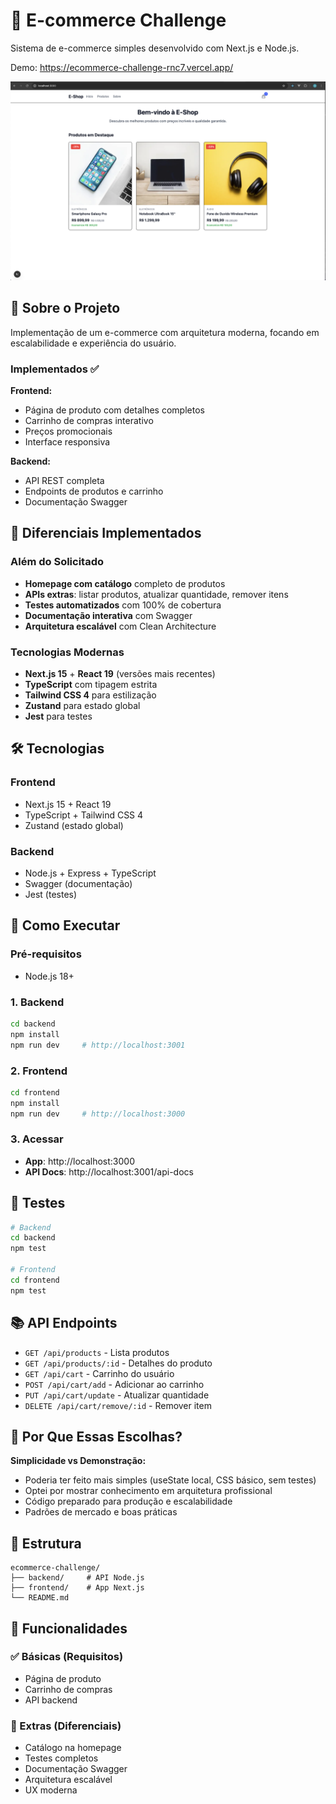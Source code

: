 # 🛒 E-commerce Challenge

Sistema de e-commerce simples desenvolvido com Next.js e Node.js.

Demo: https://ecommerce-challenge-rnc7.vercel.app/

![Homepage do E-commerce](assets/homepage.png)

## 🎯 Sobre o Projeto

Implementação de um e-commerce com arquitetura moderna, focando em escalabilidade e experiência do usuário.

### Implementados ✅

**Frontend:**
- Página de produto com detalhes completos
- Carrinho de compras interativo
- Preços promocionais
- Interface responsiva

**Backend:**
- API REST completa
- Endpoints de produtos e carrinho
- Documentação Swagger

## 🚀 Diferenciais Implementados

### Além do Solicitado
- **Homepage com catálogo** completo de produtos
- **APIs extras**: listar produtos, atualizar quantidade, remover itens
- **Testes automatizados** com 100% de cobertura
- **Documentação interativa** com Swagger
- **Arquitetura escalável** com Clean Architecture

### Tecnologias Modernas
- **Next.js 15** + **React 19** (versões mais recentes)
- **TypeScript** com tipagem estrita
- **Tailwind CSS 4** para estilização
- **Zustand** para estado global
- **Jest** para testes

## 🛠️ Tecnologias

### Frontend
- Next.js 15 + React 19
- TypeScript + Tailwind CSS 4
- Zustand (estado global)

### Backend
- Node.js + Express + TypeScript
- Swagger (documentação)
- Jest (testes)

## 🚀 Como Executar

### Pré-requisitos
- Node.js 18+

### 1. Backend
```bash
cd backend
npm install
npm run dev     # http://localhost:3001
```

### 2. Frontend
```bash
cd frontend
npm install
npm run dev     # http://localhost:3000
```

### 3. Acessar
- **App**: http://localhost:3000
- **API Docs**: http://localhost:3001/api-docs

## 🧪 Testes

```bash
# Backend
cd backend
npm test

# Frontend
cd frontend
npm test
```

## 📚 API Endpoints

- `GET /api/products` - Lista produtos
- `GET /api/products/:id` - Detalhes do produto
- `GET /api/cart` - Carrinho do usuário
- `POST /api/cart/add` - Adicionar ao carrinho
- `PUT /api/cart/update` - Atualizar quantidade
- `DELETE /api/cart/remove/:id` - Remover item

## 🎯 Por Que Essas Escolhas?

**Simplicidade vs Demonstração:**
- Poderia ter feito mais simples (useState local, CSS básico, sem testes)
- Optei por mostrar conhecimento em arquitetura profissional
- Código preparado para produção e escalabilidade
- Padrões de mercado e boas práticas

## 📁 Estrutura

```
ecommerce-challenge/
├── backend/     # API Node.js
├── frontend/    # App Next.js
└── README.md
```

## 🔄 Funcionalidades

### ✅ Básicas (Requisitos)
- Página de produto
- Carrinho de compras
- API backend

### 🎁 Extras (Diferenciais)
- Catálogo na homepage
- Testes completos
- Documentação Swagger
- Arquitetura escalável
- UX moderna
